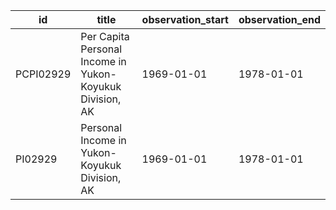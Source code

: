 | id        | title                                                    | observation_start   | observation_end   |
|-----------|----------------------------------------------------------|---------------------|-------------------|
| PCPI02929 | Per Capita Personal Income in Yukon-Koyukuk Division, AK | 1969-01-01          | 1978-01-01        |
| PI02929   | Personal Income in Yukon-Koyukuk Division, AK            | 1969-01-01          | 1978-01-01        |